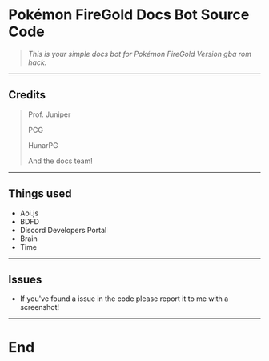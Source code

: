 # Pokémon FireGold Docs Bot Source Code
> *This is your simple docs bot for Pokémon FireGold Version gba rom hack.*
---
## Credits
> Prof. Juniper
>
> PCG
> 
> HunarPG
> 
> And the docs team!
---
## Things used
- Aoi.js
- BDFD
- Discord Developers Portal
- Brain
- Time
---
## Issues
- If you've found a issue in the code please report it to me with a screenshot!
---
# End 
